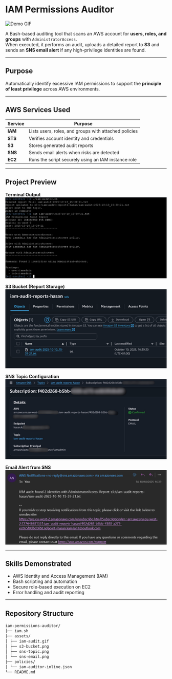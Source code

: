 # IAM Permissions Auditor

![Demo GIF](assets/iam-audit.gif)

A Bash-based auditing tool that scans an AWS account for **users, roles, and groups** with `AdministratorAccess`.  
When executed, it performs an audit, uploads a detailed report to **S3** and sends an **SNS email alert** if any high-privilege identities are found.

---

## Purpose

Automatically identify excessive IAM permissions to support the **principle of least privilege** across AWS environments.

---

## AWS Services Used

| Service | Purpose |
|----------|----------|
| **IAM** | Lists users, roles, and groups with attached policies |
| **STS** | Verifies account identity and credentials |
| **S3** | Stores generated audit reports |
| **SNS** | Sends email alerts when risks are detected |
| **EC2** | Runs the script securely using an IAM instance role |

---

## Project Preview

**Terminal Output**
![Terminal Output Screenshot](assets/terminal.png)

**S3 Bucket (Report Storage)**  
![S3 Bucket Screenshot](assets/s3-bucket.png)

**SNS Topic Configuration**  
![SNS Topic Screenshot](assets/sns-topic.png)

**Email Alert from SNS**  
![SNS Email Screenshot](assets/sns-email.png)

---

## Skills Demonstrated

- AWS Identity and Access Management (IAM)  
- Bash scripting and automation  
- Secure role-based execution on EC2  
- Error handling and audit reporting  

---

## Repository Structure

```
iam-permissions-auditor/
├── iam.sh
├── assets/
│ ├── iam-audit.gif
│ ├── s3-bucket.png
│ ├── sns-topic.png
│ └── sns-email.png
├── policies/
│ └── iam-auditor-inline.json
└── README.md
